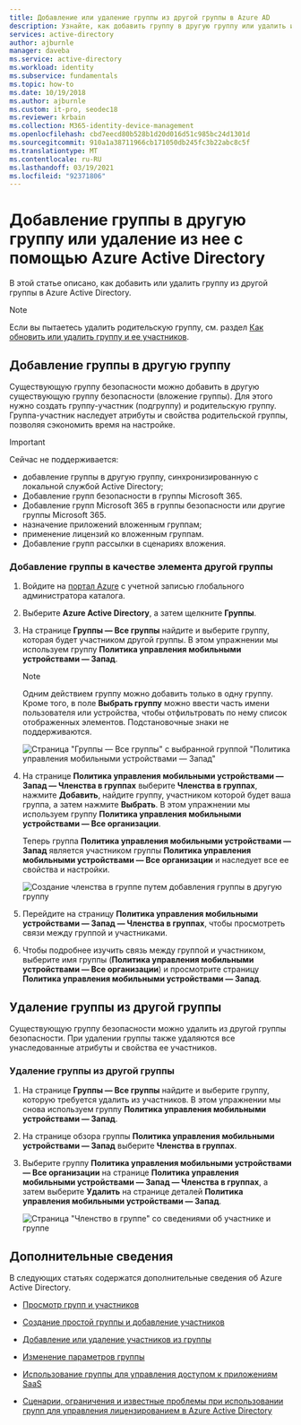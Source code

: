 ```yaml
---
title: Добавление или удаление группы из другой группы в Azure AD
description: Узнайте, как добавить группу в другую группу или удалить из нее в Azure Active Directory.
services: active-directory
author: ajburnle
manager: daveba
ms.service: active-directory
ms.workload: identity
ms.subservice: fundamentals
ms.topic: how-to
ms.date: 10/19/2018
ms.author: ajburnle
ms.custom: it-pro, seodec18
ms.reviewer: krbain
ms.collection: M365-identity-device-management
ms.openlocfilehash: cbd7eecd80b528b1d20d016d51c985bc24d1301d
ms.sourcegitcommit: 910a1a38711966cb171050db245fc3b22abc8c5f
ms.translationtype: MT
ms.contentlocale: ru-RU
ms.lasthandoff: 03/19/2021
ms.locfileid: "92371806"
---
```

# <a name="add-or-remove-a-group-from-another-group-using-azure-active-directory"></a>Добавление группы в другую группу или удаление из нее с помощью Azure Active Directory
В этой статье описано, как добавить или удалить группу из другой группы в Azure Active Directory.

>[!Note]
>Если вы пытаетесь удалить родительскую группу, см. раздел [Как обновить или удалить группу и ее участников](active-directory-groups-delete-group.md).

## <a name="add-a-group-to-another-group"></a>Добавление группы в другую группу
Существующую группу безопасности можно добавить в другую существующую группу безопасности (вложение группы). Для этого нужно создать группу-участник (подгруппу) и родительскую группу. Группа-участник наследует атрибуты и свойства родительской группы, позволяя сэкономить время на настройке.

>[!Important]
>Сейчас не поддерживается:<ul><li>добавление группы в другую группу, синхронизированную с локальной службой Active Directory;</li><li>Добавление групп безопасности в группы Microsoft 365.</li><li>Добавление групп Microsoft 365 в группы безопасности или другие группы Microsoft 365.</li><li>назначение приложений вложенным группам;</li><li>применение лицензий ко вложенным группам.</li><li>Добавление групп рассылки в сценариях вложения.</li></ul>

### <a name="to-add-a-group-as-a-member-of-another-group"></a>Добавление группы в качестве элемента другой группы

1. Войдите на [портал Azure](https://portal.azure.com) с учетной записью глобального администратора каталога.

2. Выберите **Azure Active Directory**, а затем щелкните **Группы**.

3. На странице **Группы — Все группы** найдите и выберите группу, которая будет участником другой группы. В этом упражнении мы используем группу **Политика управления мобильными устройствами — Запад**.

    >[!Note]
    >Одним действием группу можно добавить только в одну группу. Кроме того, в поле **Выбрать группу** можно ввести часть имени пользователя или устройства, чтобы отфильтровать по нему список отображенных элементов. Подстановочные знаки не поддерживаются.

    ![Страница "Группы — Все группы" с выбранной группой "Политика управления мобильными устройствами — Запад"](media/active-directory-groups-membership-azure-portal/group-all-groups-screen.png)

4. На странице **Политика управления мобильными устройствами — Запад — Членства в группах** выберите **Членства в группах**, нажмите **Добавить**, найдите группу, участником которой будет ваша группа, а затем нажмите **Выбрать**. В этом упражнении мы используем группу **Политика управления мобильными устройствами — Все организации**.

    Теперь группа **Политика управления мобильными устройствами — Запад** является участником группы **Политика управления мобильными устройствами — Все организации** и наследует все ее свойства и настройки.

    ![Создание членства в группе путем добавления группы в другую группу](media/active-directory-groups-membership-azure-portal/group-add-group-membership.png)

5. Перейдите на страницу **Политика управления мобильными устройствами — Запад — Членства в группах**, чтобы просмотреть связи между группой и участниками.

6. Чтобы подробнее изучить связь между группой и участником, выберите имя группы (**Политика управления мобильными устройствами — Все организации**) и просмотрите страницу **Политика управления мобильными устройствами — Запад**.

## <a name="remove-a-group-from-another-group"></a>Удаление группы из другой группы
Существующую группу безопасности можно удалить из другой группы безопасности. При удалении группы также удаляются все унаследованные атрибуты и свойства ее участников.

### <a name="to-remove-a-member-group-from-another-group"></a>Удаление группы из другой группы
1. На странице **Группы — Все группы** найдите и выберите группу, которую требуется удалить из участников. В этом упражнении мы снова используем группу **Политика управления мобильными устройствами — Запад**.

2. На странице обзора группы **Политика управления мобильными устройствами — Запад** выберите **Членства в группах**.

3. Выберите группу **Политика управления мобильными устройствами — Все организации** на странице **Политика управления мобильными устройствами — Запад — Членства в группах**, а затем выберите **Удалить** на странице деталей **Политика управления мобильными устройствами — Запад**.

    ![Страница "Членство в группе" со сведениями об участнике и группе](media/active-directory-groups-membership-azure-portal/group-membership-remove.png)

## <a name="additional-information"></a>Дополнительные сведения
В следующих статьях содержатся дополнительные сведения об Azure Active Directory.

- [Просмотр групп и участников](active-directory-groups-view-azure-portal.md)

- [Создание простой группы и добавление участников](active-directory-groups-create-azure-portal.md)

- [Добавление или удаление участников из группы](active-directory-groups-members-azure-portal.md)

- [Изменение параметров группы](active-directory-groups-settings-azure-portal.md)

- [Использование группы для управления доступом к приложениям SaaS](../enterprise-users/groups-saasapps.md)

- [Сценарии, ограничения и известные проблемы при использовании групп для управления лицензированием в Azure Active Directory](../enterprise-users/licensing-group-advanced.md#limitations-and-known-issues)
